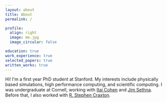 ```yaml
---
layout: about
title: About
permalink: /

profile:
  align: right
  image: me.jpg
  image_circular: false

education: true
work_experience: true
selected_papers: true
written_works: true
---
```


<article>

<p>Hi! I'm a first year PhD student at Stanford. My interests include physically based simulations, high performance computing, and scientific computing. I was undergraduate at Cornell, working with <a href="https://physics.cornell.edu/itai-cohen">Itai Cohen</a> and <a href="https://physics.cornell.edu/james-sethna">Jim Sethna</a>.  Before that, I also worked with <a href="https://www.lle.rochester.edu/education/research-areas/integrated-modeling-group/integrated-modeling-group-3/r-stephen-craxton/">R. Stephen Craxton</a>. </p>

</article>

